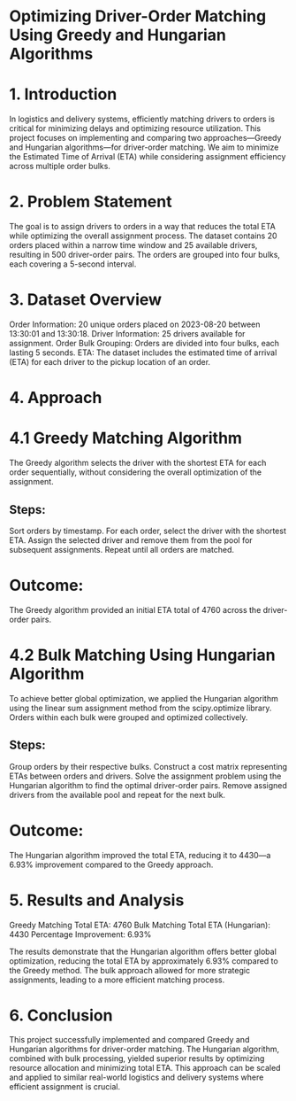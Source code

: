 # Optimizing Driver-Order Matching Using Greedy and Hungarian Algorithms
# 1. Introduction
In logistics and delivery systems, efficiently matching drivers to orders is critical for minimizing delays and optimizing resource utilization. This project focuses on implementing and comparing two approaches—Greedy and Hungarian algorithms—for driver-order matching. We aim to minimize the Estimated Time of Arrival (ETA) while considering assignment efficiency across multiple order bulks.

# 2. Problem Statement

The goal is to assign drivers to orders in a way that reduces the total ETA while optimizing the overall assignment process. The dataset contains 20 orders placed within a narrow time window and 25 available drivers, resulting in 500 driver-order pairs. The orders are grouped into four bulks, each covering a 5-second interval.

# 3. Dataset Overview
Order Information: 20 unique orders placed on 2023-08-20 between 13:30:01 and 13:30:18.
Driver Information: 25 drivers available for assignment.
Order Bulk Grouping: Orders are divided into four bulks, each lasting 5 seconds.
ETA: The dataset includes the estimated time of arrival (ETA) for each driver to the pickup location of an order.

# 4. Approach
# 4.1 Greedy Matching Algorithm
The Greedy algorithm selects the driver with the shortest ETA for each order sequentially, without considering the overall optimization of the assignment.
## Steps:
Sort orders by timestamp.
For each order, select the driver with the shortest ETA.
Assign the selected driver and remove them from the pool for subsequent assignments.
Repeat until all orders are matched.

# Outcome: 
The Greedy algorithm provided an initial ETA total of 4760 across the driver-order pairs.

# 4.2 Bulk Matching Using Hungarian Algorithm
To achieve better global optimization, we applied the Hungarian algorithm using the linear sum assignment method from the scipy.optimize library. Orders within each bulk were grouped and optimized collectively.
## Steps:
Group orders by their respective bulks.
Construct a cost matrix representing ETAs between orders and drivers.
Solve the assignment problem using the Hungarian algorithm to find the optimal driver-order pairs.
Remove assigned drivers from the available pool and repeat for the next bulk.

# Outcome: 
The Hungarian algorithm improved the total ETA, reducing it to 4430—a 6.93% improvement compared to the Greedy approach.

# 5. Results and Analysis
Greedy Matching Total ETA: 4760
Bulk Matching Total ETA (Hungarian): 4430
Percentage Improvement: 6.93%

The results demonstrate that the Hungarian algorithm offers better global optimization, reducing the total ETA by approximately 6.93% compared to the Greedy method. The bulk approach allowed for more strategic assignments, leading to a more efficient matching process.

# 6. Conclusion
This project successfully implemented and compared Greedy and Hungarian algorithms for driver-order matching. The Hungarian algorithm, combined with bulk processing, yielded superior results by optimizing resource allocation and minimizing total ETA. This approach can be scaled and applied to similar real-world logistics and delivery systems where efficient assignment is crucial.
